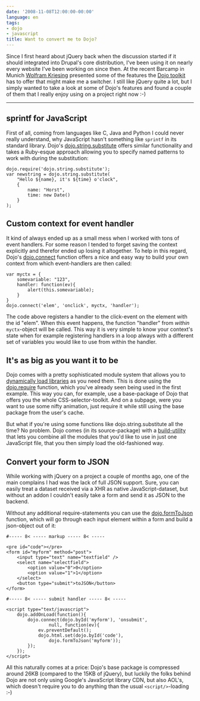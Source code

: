 ```yaml
---
date: '2008-11-08T12:00:00-00:00'
language: en
tags:
- dojo
- javascript
title: Want to convert me to Dojo?
---
```



Since I first heard about jQuery back when the discussion started if it should integrated into Drupal's core distribution, I've been using it on nearly every website I've been working on since then. At the recent Barcamp in Munich [Wolfram Kriesing](http://wolfram.kriesing.de/blog/) presented some of the features the [Dojo toolkit][dojo] has to offer that might make me a switcher. I still like jQuery quite a lot, but I simply wanted to take a look at some of Dojo's features and found a couple of them that I really enjoy using on a project right now :-)

-------------------------------

## sprintf for JavaScript

First of all, coming from languages like C, Java and Python I could never really understand, why JavaScript hasn't something like ``sprintf`` in its standard library. Dojo's [dojo.string.substitute][] offers similar functionality and takes a Ruby-esque approach allowing you to specify named patterns to work with during the substitution:
    
    dojo.require('dojo.string.substitute');
    var newstring = dojo.string.substitute(
        "Hello ${name}, it's ${time} o'clock", 
        {
            name: "Horst", 
            time: new Date()
        }
    );
    

## Custom context for event handler

It kind of always ended up as a small mess when I worked with tons of event handlers. For some reason I tended to forget saving the context explicitly and therefor ended up losing it altogether. To help in this regard, Dojo's [dojo.connect][] function offers a nice and easy way to build your own context from which event-handlers are then called:
    
    var myctx = {
        somevariable: "123",
        handler: function(ev){
            alert(this.somevariable);
        }
    }
    dojo.connect('elem', 'onclick', myctx, 'handler');
    
The code above registers a handler to the click-event on the element with the id "elem". When this event happens, the function "handler" from *within* ``myctx``-object will be called. This way it is very simple to know your context's state when for example registering handlers in a loop always with a different set of variables you would like to use from within the handler.

## It's as big as you want it to be

Dojo comes with a pretty sophisticated module system that allows you to [dynamically load libraries](http://dojotoolkit.org/book/dojo-book-0-9/part-3-programmatic-dijit-and-dojo/modules-and-namespaces) as you need them. This is done using the [dojo.require][] function, which you've already seen being used in the first example. This way you can, for example, use a base-package of Dojo that offers you the whole CSS-selector-toolkit. And on a subpage, were you want to use some nifty animation, just require it while still using the base package from the user's cache.

But what if you're using some functions like dojo.string.substitute all the time? No problem. Dojo comes (in its source-package) with a [build-utility](http://dojotoolkit.org/book/dojo-book-0-9/part-4-meta-dojo/package-system-and-custom-builds) that lets you combine all the modules that you'd like to use in just one JavaScript file, that you then simply load the old-fashioned way. 

## Convert your form to JSON

While working with jQuery on a project a couple of months ago, one of the main complains I had was the lack of full JSON support. Sure, you can easily treat a dataset received via a XHR as native JavaScript-dataset, but without an addon I couldn't easily take a form and send it as JSON to the backend.

Without any additional require-statements you can use the [dojo.formToJson][] function, which will go through each input element within a form and build a json-object out of it:
    
    #----- 8< ----- markup ----- 8< -----
    
    <pre id="code"></pre>
    <form id="myform" method="post">
        <input type="text" name="textfield" />
        <select name="selectfield">
            <option value="0">0</option>
            <option value="1">1</option>
        </select>
        <button type="submit">toJSON</button>
    </form>
    
    #----- 8< ----- submit handler ----- 8< -----
    
    <script type="text/javascript">
        dojo.addOnLoad(function(){
            dojo.connect(dojo.byId('myform'), 'onsubmit', 
                    null, function(ev){
                ev.preventDefault();
                dojo.html.set(dojo.byId('code'), 
                    dojo.formToJson('myform'));
            });
        });
    </script>

All this naturally comes at a price: Dojo's base package is compressed around 26KB (compared to the 15KB of jQuery), but luckily the folks behind Dojo are not only using Google's JavaScript library CDN, but also AOL's, which doesn't require you to do anything than the usual ``<script/>``-loading :-)

[dojo.formToJson]: http://api.dojotoolkit.org/jsdoc/dojo/1.2/dojo.formToJson
[dojo.string.substitute]: http://api.dojotoolkit.org/jsdoc/dojo/1.2/dojo.string.substitute
[dojo.require]: http://api.dojotoolkit.org/jsdoc/dojo/1.2/dojo.require
[dojo.connect]: http://api.dojotoolkit.org/jsdoc/dojo/1.2/dojo.connect
[dojo]: http://dojotoolkit.org/
